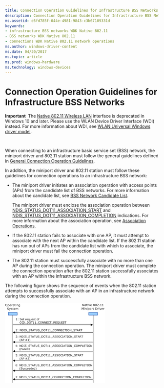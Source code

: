 ```yaml
---
title: Connection Operation Guidelines for Infrastructure BSS Networks
description: Connection Operation Guidelines for Infrastructure BSS Networks
ms.assetid: e5fd785f-044e-4981-9843-c3b67109331d
keywords:
- infrastructure BSS networks WDK Native 802.11
- BSS networks WDK Native 802.11
- connections WDK Native 802.11 network operations
ms.author: windows-driver-content
ms.date: 04/20/2017
ms.topic: article
ms.prod: windows-hardware
ms.technology: windows-devices
---
```


# Connection Operation Guidelines for Infrastructure BSS Networks


**Important**  The [Native 802.11 Wireless LAN](native-802-11-wireless-lan4.md) interface is deprecated in Windows 10 and later. Please use the WLAN Device Driver Interface (WDI) instead. For more information about WDI, see [WLAN Universal Windows driver model](wifi-universal-driver-model.md).

 

When connecting to an infrastructure basic service set (BSS) network, the miniport driver and 802.11 station must follow the general guidelines defined in [General Connection Operation Guidelines](general-connection-operation-guidelines.md).

In addition, the miniport driver and 802.11 station must follow these guidelines for connection operations to an infrastructure BSS network:

-   The miniport driver initiates an association operation with access points (APs) from the candidate list of BSS networks. For more information about the candidate list, see [BSS Network Candidate List](bss-network-candidate-list.md).

    The miniport driver must enclose the association operation between [NDIS\_STATUS\_DOT11\_ASSOCIATION\_START](https://msdn.microsoft.com/library/windows/hardware/ff567321) and [NDIS\_STATUS\_DOT11\_ASSOCIATION\_COMPLETION](https://msdn.microsoft.com/library/windows/hardware/ff567319) indications. For more information about the association operation, see [Association Operations](association-operations.md).

-   If the 802.11 station fails to associate with one AP, it must attempt to associate with the next AP within the candidate list. If the 802.11 station has run out of APs from the candidate list with which to associate, the miniport driver must fail the connection operation.

-   The 802.11 station must successfully associate with no more than one AP during the connection operation. The miniport driver must complete the connection operation after the 802.11 station successfully associates with an AP within the infrastructure BSS network.

The following figure shows the sequence of events when the 802.11 station attempts to successfully associate with an AP in an infrastructure network during the connection operation.

![diagram illustrating an 802.11 station attempting to associate with an ap in an infrastructure network during the connection operation](images/native-802-11-connect-ess.png)

 

 





